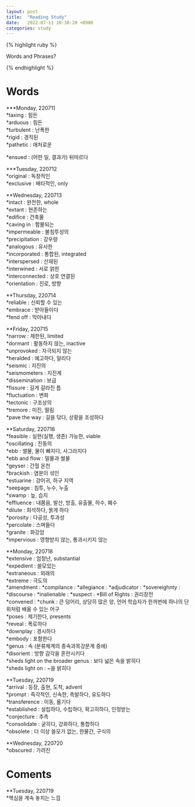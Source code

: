 ```yaml
---
layout: post
title:  "Reading Study"
date:   2022-07-11 10:38:20 +0900
categories: study
---
```





{% highlight ruby %}


Words and Phrases?   

{% endhighlight %}



# Words  

***Monday, 220711  
*taxing : 힘든  
*arduous : 힘든  
*turbulent : 난폭한  
*rigid : 경직된  
*pathetic : 애처로운  


*ensued : (어떤 일, 결과가) 뒤따르다  


***Tuesday, 220712    
*original : 독창적인  
*exclusive : 배타적인, only  


**Wednesday, 220713  
*intact : 완전한, whole  
*extant : 현존하는  
*edifice : 건축물  
*caving in : 함몰되는  
*impermeable : 불침투성의  
*precipitation : 강우량  
*analogous : 유사한  
*incorporated : 통합된, integrated  
*interspersed : 산재된  
*interwined : 서로 얽힌  
*interconnected : 상호 연결된  
*orientation : 진로, 방향  


**Thursday, 220714  
*reliable : 신뢰할 수 있는  
*embrace : 받아들이다  
*fend off : 막아내다  


**Friday, 220715  
*narrow : 제한된, limited  
*dormant : 활동하지 않는, inactive  
*unprovoked : 자극되지 않는  
*heralded : 예고하다, 알리다  
*seismic : 지진의  
*seismometers : 지진계  
*dissemination : 보급  
*fissure : 길게 갈라진 틈  
*fluctuation : 변화  
*tectonic : 구조상의  
*tremore : 미진, 떨림  
*pave the way : 길을 닦다, 상황을 조성하다  


**Saturday, 220716   
*feasible : 실현(실행, 생존) 가능한, viable  
*oscillating : 진동의  
*ebb : 썰물,  물이 빠지다, 사그라지다  
*ebb and flow : 밀물과 썰물  
*geyser : 간헐 온천  
*brackish : 염분이 섞인  
*estuarine : 강어귀, 하구 지역  
*seepage : 침투, 누수, 누출  
*swamp : 늪, 습지  
*effluence : 내쭘음, 발산, 방출, 유출물, 하수, 폐수  
*dilute : 희석하다, 묽게 하다  
*porosity : 다공성, 투과성  
*percolate : 스며들다  
*granite : 화강암  
*impervious : 영향받지 않는, 통과시키지 않는  


**Monday, 220718   
*extensive : 엄청난, substantial  
*expedient : 쓸모있는  
*extraneous : 외래의  
*extreme : 극도의  
*amendment : 
*compilance : 
*allegiance : 
*adjudicator : 
*sovereighnty : 
*discourse : 
*inalienable : 
*suspect : 
*Bill of Rights : 권리장전  
*convened : 
*chunk : 큰 덩어리, 상당히 많은 양, 언어 학습자가 한꺼번에 하나의 단위처럼 배울 수 있는 어구  
*poses : 제기한다, presents  
*reveal : 폭로하다  
*downplay : 경시하다  
*embody : 포함한다  
*genus : 속 (분류체계의 종속과목강문계 중에)  
*disorient : 방향 감각을 혼란시키다  
*sheds light on the broader genus : 보다 넓은 속을 밝히다  
*sheds light on  : ~을 밝히다  


**Tuesday, 220719   
*arrival : 등장, 출현, 도착, advent  
*prompt : 즉각적인, 신속한, 촉발하다, 유도하다  
*transference : 이동, 옮기다  
*established : 설립하다, 수립하다, 확고히하다, 인정받는  
*conjecture : 추측  
*consolidate : 굳히다, 강화하다, 통합하다  
*obsolete : 더 이상 쓸모가 없는, 한물간, 구식의  


**Wednesday, 220720   
*obscured : 가려진  

# Coments  
**Tuesday, 220719   
*핵심을 계속 놓치는 느낌  
 









